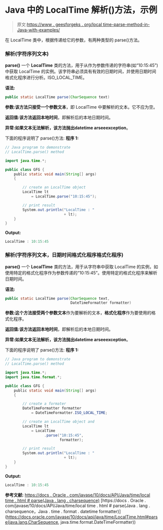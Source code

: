 # Java 中的 LocalTime 解析()方法，示例

> 原文:[https://www . geesforgeks . org/local time-parse-method-in-Java-with-examples/](https://www.geeksforgeeks.org/localtime-parse-method-in-java-with-examples/)

在 LocalTime 类中，根据传递给它的参数，有两种类型的 parse()方法。

### 解析(字符序列文本)

**parse()** 一个 **LocalTime** 类的方法，用于从作为参数传递的字符串(如“10:15:45”)中获取 LocalTime 的实例。该字符串必须具有有效的日期时间，并使用日期时间格式化程序进行分析。ISO_LOCAL_TIME。

**语法:**

```java
public static LocalTime parse(CharSequence text)

```

**参数:**该方法只接受一个参数**文本**，即 LocalTime 中要解析的文本。它不应为空。

**返回值:**该方法返回**本地时间**，即解析后的本地日期时间。

**异常:**如果文本无法解析，该方法抛出**datetime arseeexception**。

下面的程序说明了 parse()方法:
**程序 1:**

```java
// Java program to demonstrate
// LocalTime.parse() method

import java.time.*;

public class GFG {
    public static void main(String[] args)
    {

        // create an LocalTime object
        LocalTime lt
            = LocalTime.parse("10:15:45");

        // print result
        System.out.println("LocalTime : "
                           + lt);
    }
}
```

**Output:**

```java
LocalTime : 10:15:45

```

### 解析(字符序列文本，日期时间格式化程序格式化程序)

**parse()** 一个 **LocalTime** 类的方法，用于从字符串中获取 LocalTime 的实例，如使用特定的格式化程序作为参数传递的“10:15:45”。使用特定的格式化程序来解析日期时间。

**语法:**

```java
public static LocalTime parse(CharSequence text,
                              DateTimeFormatter formatter)

```

**参数:**这个方法接受两个参数**文本**作为要解析的文本，**格式化程序**作为要使用的格式化程序。

**返回值:**该方法返回**本地时间**，即解析后的本地日期时间。

**异常:**如果文本无法解析，该方法抛出**datetime arseeexception**。

下面的程序说明了 parse()方法:
**程序 1:**

```java
// Java program to demonstrate
// LocalTime.parse() method

import java.time.*;
import java.time.format.*;

public class GFG {
    public static void main(String[] args)
    {

        // create a formater
        DateTimeFormatter formatter
            = DateTimeFormatter.ISO_LOCAL_TIME;

        // create an LocalTime object and
        LocalTime lt
            = LocalTime
                  .parse("10:15:45",
                         formatter);

        // print result
        System.out.println("LocalTime : "
                           + lt);
    }
}
```

**Output:**

```java
LocalTime : 10:15:45

```

**参考文献:**
[https://docs . Oracle . com/javase/10/docs/API/Java/time/local time . html # parse(Java . lang . charsequence)](https://docs.oracle.com/javase/10/docs/api/java/time/LocalTime.html#parse(java.lang.CharSequence))
[https://docs . Oracle . com/javase/10/docs/API/Java/time/local time . html # parse(Java . lang . charsequence，Java . time . format . datetime formatter)](https://docs.oracle.com/javase/10/docs/api/java/time/LocalTime.html#parse(java.lang.CharSequence, java.time.format.DateTimeFormatter))